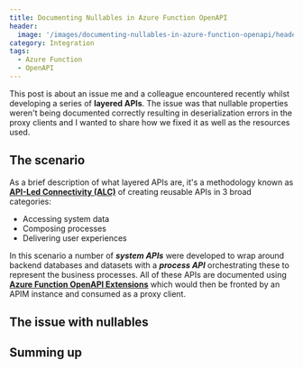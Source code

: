 ```yaml
---
title: Documenting Nullables in Azure Function OpenAPI
header:
  image: '/images/documenting-nullables-in-azure-function-openapi/header.png'
category: Integration
tags:
  - Azure Function
  - OpenAPI
---
```


This post is about an issue me and a colleague encountered recently whilst developing a series of **layered APIs**. The issue was that nullable properties weren't being documented correctly resulting in deserialization errors in the proxy clients and I wanted to share how we fixed it as well as the resources used.

## The scenario

As a brief description of what layered APIs are, it's a methodology known as **[API-Led Connectivity (ALC)](https://www.salesforce.com/blog/api-led-connectivity/)** of creating reusable APIs in 3 broad categories:

- Accessing system data
- Composing processes
- Delivering user experiences

In this scenario a number of ***system APIs*** were developed to wrap around backend databases and datasets with a ***process API*** orchestrating these to represent the business processes. All of these APIs are documented using **[Azure Function OpenAPI Extensions](https://github.com/Azure/azure-functions-openapi-extension)** which would then be fronted by an APIM instance and consumed as a proxy client.

## The issue with nullables

## Summing up
